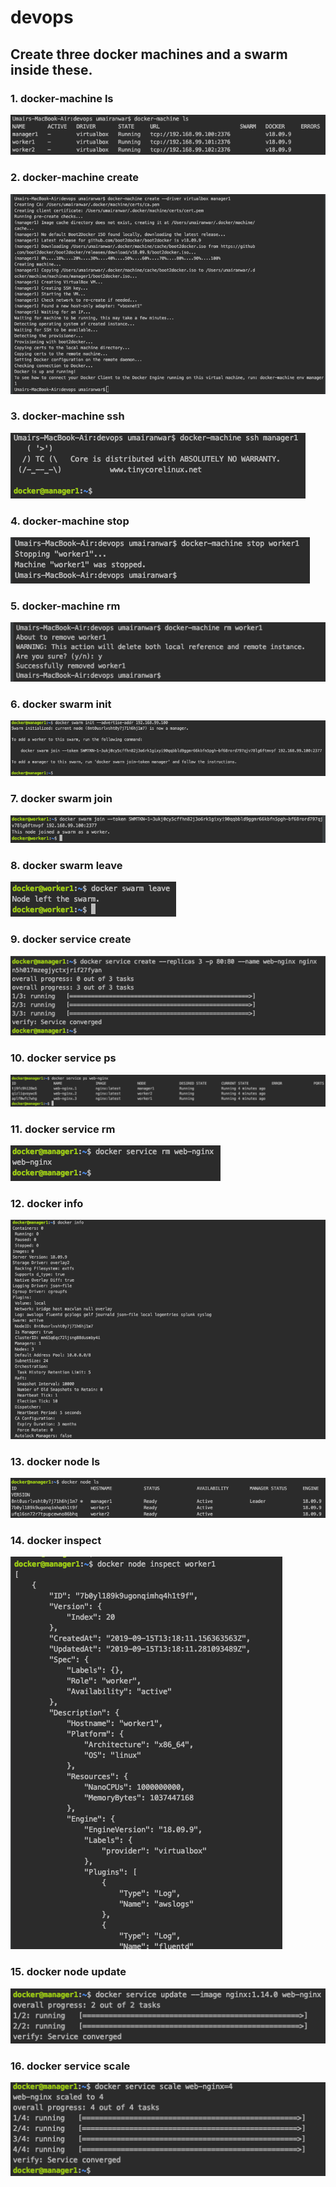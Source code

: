 # devops

## Create three docker machines and a swarm inside these.

### 1. docker-machine ls
 ![](https://github.com/umair3/devops/blob/master/docker-machine%20ls.png?raw=true)


### 2. docker-machine create
 ![](https://github.com/umair3/devops/blob/master/docker-machine%20create%20--driver%20%3Cvitualization-software%3E%20%3Cmachine-name%3E.png?raw=true)

### 3. docker-machine ssh
 ![](https://github.com/umair3/devops/blob/master/docker-machine%20ssh%20%3Cmachine-name%3E.png?raw=true)
### 4. docker-machine stop
 ![](https://github.com/umair3/devops/blob/master/docker-machine%20stop%20%3Cmachine-name%3E.png?raw=true)
### 5. docker-machine rm
 ![](https://github.com/umair3/devops/blob/master/docker-machine%20rm%20%3Cmachine-name%3E.png?raw=true)

### 6. docker swarm init
 ![](https://github.com/umair3/devops/blob/master/docker%20swarm%20init%20--advertise-addr%20%3Cmachine-ip%3E.png?raw=true)
### 7. docker swarm join
 ![](https://github.com/umair3/devops/blob/master/docker%20swarm%20join%20--token%20%3Ctoken%3E%20%3Cip:port%3E.png?raw=true)
### 8. docker swarm leave
 ![](https://github.com/umair3/devops/blob/master/docker%20swarm%20leave.png?raw=true)

### 9. docker service create
 ![](https://github.com/umair3/devops/blob/master/docker%20service%20create%20--replicas%20%3Cint%3E%20-p%20%3Cport:port%3E%20--name%20%3Cservice-name%3E%20image.png?raw=true)
### 10. docker service ps
 ![](https://github.com/umair3/devops/blob/master/docker%20service%20ps%20%3Cservice-name%3E.png?raw=true)
### 11. docker service rm
 ![](https://github.com/umair3/devops/blob/master/docker%20service%20rm%20%3Cservice-name%3E.png?raw=true)

### 12. docker info
 ![](https://raw.githubusercontent.com/umair3/devops/master/docker%20info.png)
### 13. docker node ls
 ![](https://github.com/umair3/devops/blob/master/docker%20node%20ls%20(all%20nodes%20created).png?raw=true)
### 14. docker inspect
 ![](https://raw.githubusercontent.com/umair3/devops/master/docker%20node%20inspect%20%3Cnode-name%3E.png)

### 15. docker node update
 ![](https://github.com/umair3/devops/blob/master/docker%20node%20update%20--image%20%3Cimage:version%3E%20%3Cservice-name%3E.png?raw=true)

### 16. docker service scale
 ![](https://github.com/umair3/devops/blob/master/docker%20service%20scale%20%3Cservice-name=int%3E.png?raw=true)
